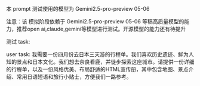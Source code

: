 本 prompt 测试使用的模型为 Gemini2.5-pro-preview 05-06

注意：该 模拟阶段依赖于 Gemini2.5-pro-preview 05-06 等稿高质量模型的能力，推荐open ai,claude,gemini等模型进行测试。开源模型的能力还有待提升

测试 task:

user task:
我需要一份四月份去日本三天游的行程单。我们喜欢历史遗迹、鲜为人知的景点和日本文化。我们想去奈良看鹿，并徒步探索这座城市。请提供一份详细的行程单，以及一份风格优美、布局舒适的HTML宣传册，其中包含地图、景点介绍、常用日语短语和旅行小贴士，方便我们一路参考。